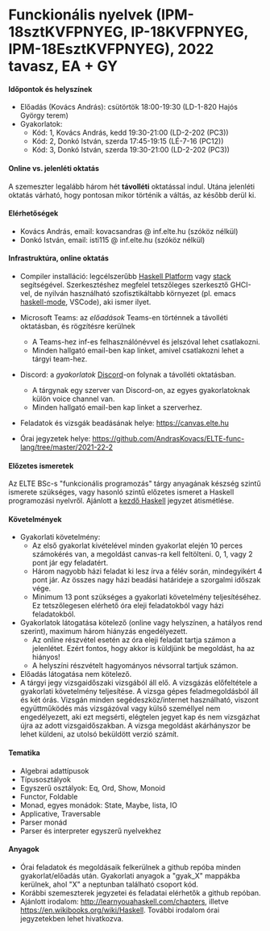 # Funckionális nyelvek (IPM-18sztKVFPNYEG, IP-18KVFPNYEG, IPM-18EsztKVFPNYEG), 2022 tavasz, EA + GY

#### Időpontok és helyszínek

- Előadás (Kovács András): csütörtök 18:00-19:30 (LD-1-820 Hajós György terem)
- Gyakorlatok:
  + Kód: 1, Kovács András, kedd   19:30-21:00 (LD-2-202 (PC3))
  + Kód: 2, Donkó István,  szerda 17:45-19:15 (LÉ-7-16 (PC12))
  + Kód: 3, Donkó István,  szerda 19:30-21:00 (LD-2-202 (PC3))

#### Online vs. jelenléti oktatás

A szemeszter legalább három hét **távolléti** oktatással indul. Utána jelenléti
oktatás várható, hogy pontosan mikor történik a váltás, az később derül ki.

#### Elérhetőségek

- Kovács András, email: kovacsandras @ inf.elte.hu (szóköz nélkül)
- Donkó István, email: isti115 @ inf.elte.hu (szóköz nélkül)

#### Infrastruktúra, online oktatás

- Compiler installáció: legcélszerűbb [Haskell
  Platform](https://www.haskell.org/platform/) vagy
  [stack](https://docs.haskellstack.org/en/stable/README/)
  segítségével. Szerkesztéshez megfelel tetszőleges szerkesztő GHCI-vel, de
  nyilván használható szofisztikáltabb környezet (pl. emacs
  [haskell-mode](http://haskell.github.io/haskell-mode/), VSCode), aki ismer
  ilyet.

- Microsoft Teams: az *előadások* Teams-en történnek a távolléti oktatásban, és rögzítésre kerülnek
  + A Teams-hez inf-es felhasználónévvel és jelszóval lehet csatlakozni.
  + Minden hallgató email-ben kap linket, amivel csatlakozni lehet a tárgyi team-hez.

- Discord: a *gyakorlatok* [Discord](https://discord.com/)-on folynak a távolléti oktatásban.
  + A tárgynak egy szerver van Discord-on, az egyes gyakorlatoknak külön voice channel van.
  + Minden hallgató email-ben kap linket a szerverhez.

- Feladatok és vizsgák beadásának helye: https://canvas.elte.hu

- Órai jegyzetek helye: https://github.com/AndrasKovacs/ELTE-func-lang/tree/master/2021-22-2

#### Előzetes ismeretek

Az ELTE BSc-s "funkcionális programozás" tárgy anyagának készség szintű ismerete
szükséges, vagy hasonló szintű előzetes ismeret a Haskell programozási
nyelvről. Ajánlott a [kezdő Haskell](http://lambda.inf.elte.hu/Index.xml)
jegyzet átismétlése.

#### Követelmények

- Gyakorlati követelmény:
  + Az első gyakorlat kivételével minden gyakorlat elején 10 perces számokérés van, a megoldást
    canvas-ra kell feltölteni. 0, 1, vagy 2 pont jár egy feladatért.
  + Három nagyobb házi feladat ki lesz írva a félév során, mindegyikért 4 pont
    jár. Az összes nagy házi beadási határideje a szorgalmi időszak vége.
  + Minimum 13 pont szükséges a gyakorlati követelmény teljesítéséhez. Ez
    tetszőlegesen elérhető óra eleji feladatokból vagy házi feladatokból.
- Gyakorlatok látogatása kötelező (online vagy helyszínen, a hatályos rend szerint), maximum három hiányzás engedélyezett.
  + Az online részvétel esetén az óra eleji feladat tartja számon a
    jelenlétet. Ezért fontos, hogy akkor is küldjünk be megoldást, ha az hiányos!
  + A helyszíni részvételt hagyományos névsorral tartjuk számon.
- Előadás látogatása nem kötelező.
- A tárgyi jegy vizsgaidőszaki vizsgából áll elő. A vizsgázás előfeltétele a
  gyakorlati követelmény teljesítése.  A vizsga gépes feladmegoldásból áll és
  két órás. Vizsgán minden segédeszköz/internet használható, viszont
  együttműködés más vizsgázóval vagy külső személlyel nem engedélyezett, aki ezt
  megsérti, elégtelen jegyet kap és nem vizsgázhat újra az adott
  vizsgaidőszakban. A vizsga megoldást akárhányszor be lehet küldeni, az utolsó
  beküldött verzió számít.

#### Tematika

- Algebrai adattípusok
- Típusosztályok
- Egyszerű osztályok: Eq, Ord, Show, Monoid
- Functor, Foldable
- Monad, egyes monádok: State, Maybe, lista, IO
- Applicative, Traversable
- Parser monád
- Parser és interpreter egyszerű nyelvekhez

#### Anyagok

- Órai feladatok és megoldásaik felkerülnek a github repóba minden
  gyakorlat/előadás után. Gyakorlati anyagok a "gyak_X" mappákba kerülnek, ahol
  "X" a neptunban található csoport kód.
- Korábbi szemeszterek jegyzetei és feladatai elérhetők a github repóban.
- Ajánlott irodalom: http://learnyouahaskell.com/chapters, illetve
  https://en.wikibooks.org/wiki/Haskell. További irodalom órai jegyzetekben
  lehet hivatkozva.
